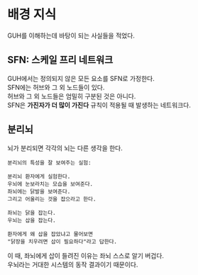 # 배경 지식
GUH를 이해하는데 바탕이 되는 사실들을 적었다.

## SFN: 스케일 프리 네트워크
GUH에서는 정의되지 않은 모든 요소를 SFN로 가정한다.  
SFN에는 허브와 그 외 노드들이 있다.  
허브와 그 외 노드들은 엄밀히 구분된 것은 아니다.  
SFN은 **가진자가 더 많이 가진다** 규칙이 적용될 때 발생하는 네트워크다.  

## 분리뇌
뇌가 분리되면 각각의 뇌는 다른 생각을 한다.  
```
분리뇌의 특성을 잘 보여주는 실험:

분리뇌 환자에게 실험한다.
우뇌에 눈보라치는 모습을 보여준다.
좌뇌에는 닭발을 보여준다.
그리고 어울리는 것을 잡으라고 한다.

좌뇌는 닭을 잡는다.
우뇌는 삽을 잡는다.

환자에게 왜 삽을 잡았냐고 물어보면
"닭장을 치우려면 삽이 필요하다"라고 답한다.
```
이 때, 좌뇌에게 삽이 들려진 이유는 좌뇌 스스로 알기 버겁다.  
우뇌라는 거대한 시스템의 동작 결과이기 때문이다.  

